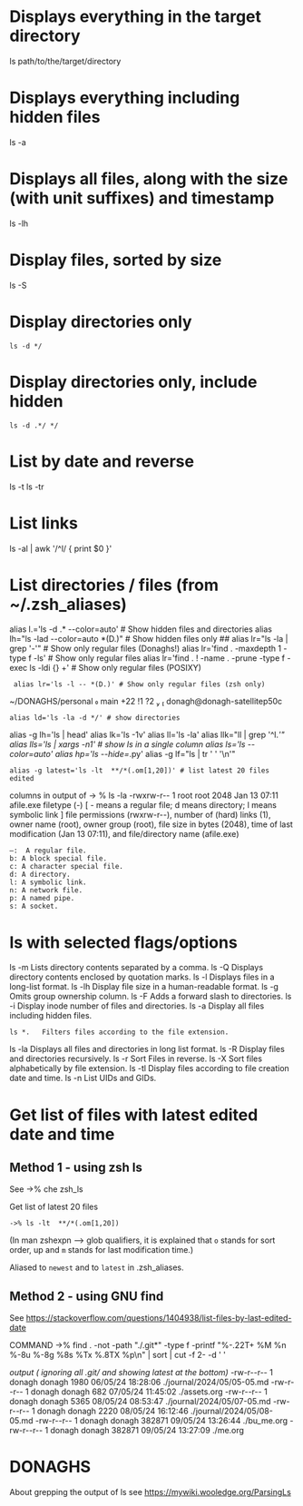 
# Displays everything in the target directory
ls path/to/the/target/directory

# Displays everything including hidden files
ls -a

# Displays all files, along with the size (with unit suffixes) and timestamp
ls -lh 

# Display files, sorted by size
ls -S

# Display directories only

    ls -d */

# Display directories only, include hidden
    
    ls -d .*/ */

# List by date and reverse
ls -t
ls -tr

# List links
ls -al | awk '/^l/ { print $0 }'

# List directories / files (from ~/.zsh_aliases)
alias l.='ls -d .* --color=auto' # Show hidden files and directories
alias lh="ls -lad --color=auto *(D.)" # Show hidden files only ##
alias lr="ls -la | grep '\-'"  # Show only regular files (Donaghs!)
 alias lr='find . -maxdepth 1 -type f -ls' # Show only regular files
 alias lr='find . ! -name . -prune -type f -exec ls -ldi {} +' # Show only regular files (POSIXY)

     alias lr='ls -l -- *(D.)' # Show only regular files (zsh only)



 ~/DONAGHS/personal  main +22 !1 ?2                                                                                   donagh@donagh-satellitep50c
    
    alias ld='ls -la -d */' # show directories
 alias -g lh='ls | head'
alias lk='ls -1v'
alias ll='ls -la'
alias llk="ll | grep '^l.*'"
alias lls='ls | xargs -n1' # show ls in a single column
alias ls='ls --color=auto'
alias hp='ls --hide=*.py'
alias -g lf="ls | tr ' ' '\n'"

    alias -g latest='ls -lt  **/*(.om[1,20])' # list latest 20 files edited

 columns in output of -> % ls -la
-rwxrw-r--    1    root   root 2048    Jan 13 07:11 afile.exe
    filetype (-)        [ - means a regular file; d means directory; l means symbolic link ]
    file permissions (rwxrw-r--),
    number of (hard) links (1),
    owner name (root),
    owner group (root),
    file size in bytes (2048),
    time of last modification (Jan 13 07:11), and
    file/directory name (afile.exe)


    –:  A regular file.
    b: A block special file.
    c: A character special file.
    d: A directory.
    l: A symbolic link.
    n: A network file.
    p: A named pipe.
    s: A socket.

# ls with selected flags/options

ls -m 	Lists directory contents separated by a comma.
ls -Q 	Displays directory contents enclosed by quotation marks.
ls -l 	Displays files in a long-list format.
ls -lh 	Display file size in a human-readable format.
ls -g 	Omits group ownership column.
ls -F 	Adds a forward slash to directories.
ls -i 	Display inode number of files and directories.
ls -a 	Display all files including hidden files.

    ls *. 	Filters files according to the file extension.
ls -la 	Displays all files and directories in long list format.
ls -R 	Display files and directories recursively.
ls -r 	Sort Files in reverse.
ls -X 	Sort files alphabetically by file extension.
ls -tl 	Display files according to file creation date and time.
ls -n 	List UIDs and GIDs.



# Get list of files with latest edited date and  time

## Method 1 - using zsh ls

See ->% che zsh_ls 

Get list of latest 20 files

    ->% ls -lt  **/*(.om[1,20])

(In man zshexpn --> glob qualifiers, it is explained that `o` stands for sort order, up and `m` stands for last modification time.)

Aliased to `newest` and to `latest` in .zsh_aliases.

## Method 2 - using GNU find

See https://stackoverflow.com/questions/1404938/list-files-by-last-edited-date

COMMAND
->% find . -not -path "./.git*" -type f  -printf "%-.22T+ %M %n %-8u %-8g %8s %Tx %.8TX %p\n" | sort | cut -f 2- -d ' '

_output ( ignoring all .git/ and showing latest at the bottom)_
-rw-r--r-- 1 donagh   donagh       1980 06/05/24 18:28:06 ./journal/2024/05/05-05.md
-rw-r--r-- 1 donagh   donagh        682 07/05/24 11:45:02 ./assets.org
-rw-r--r-- 1 donagh   donagh       5365 08/05/24 08:53:47 ./journal/2024/05/07-05.md
-rw-r--r-- 1 donagh   donagh       2220 08/05/24 16:12:46 ./journal/2024/05/08-05.md
-rw-r--r-- 1 donagh   donagh     382871 09/05/24 13:26:44 ./bu_me.org
-rw-r--r-- 1 donagh   donagh     382871 09/05/24 13:27:09 ./me.org

# DONAGHS
 About grepping the output of ls
 see https://mywiki.wooledge.org/ParsingLs
